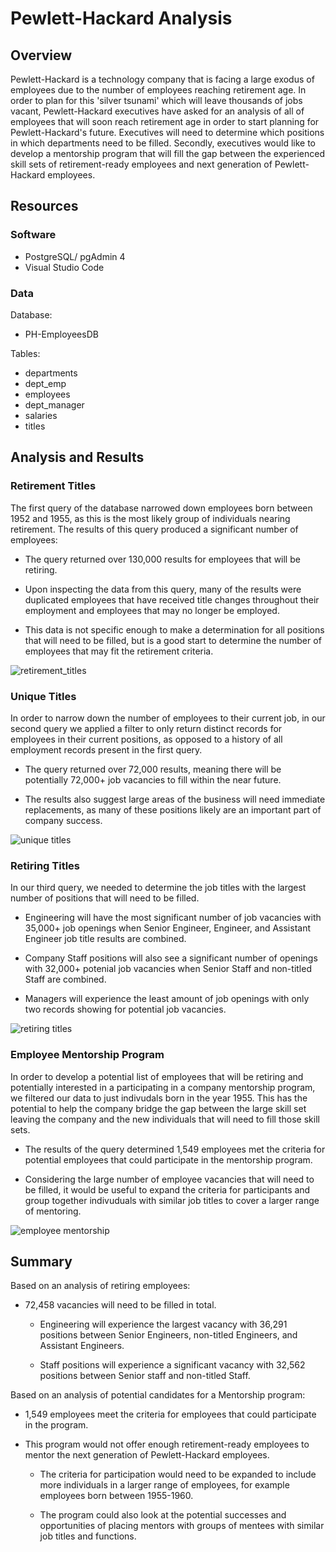 # Pewlett-Hackard Analysis

## Overview

Pewlett-Hackard is a technology company that is facing a large exodus of employees due to the number of employees reaching retirement age.  In order to plan for this 'silver tsunami' which will leave thousands of jobs vacant, Pewlett-Hackard executives have asked for an analysis of all of employees that will soon reach retirement age in order to start planning for Pewlett-Hackard's future.  Executives will need to determine which positions in which departments need to be filled.  Secondly, executives would like to develop a mentorship program that will fill the gap between the experienced skill sets of retirement-ready employees and next generation of Pewlett-Hackard employees. 

## Resources

### Software
  - PostgreSQL/ pgAdmin 4
  - Visual Studio Code

### Data
Database: 
  - PH-EmployeesDB

Tables:
  - departments
  - dept_emp
  - employees
  - dept_manager  
  - salaries
  - titles


## Analysis and Results

### Retirement Titles
The first query of the database narrowed down employees born between 1952 and 1955, as this is the most likely group of individuals nearing retirement. The results of this query produced a significant number of employees:

  - The query returned over 130,000 results for employees that will be retiring.  
  
  - Upon inspecting the data from this query, many of the results were duplicated employees that have received title changes throughout their employment and employees that may no longer be employed.
  
  - This data is not specific enough to make a determination for all positions that will need to be filled, but is a good start to determine the number of employees that may fit the retirement criteria.
  
![retirement_titles]('Resources/retirement_titles.png')

### Unique Titles
In order to narrow down the number of employees to their current job, in our second query we applied a filter to only return distinct records for employees in their current positions, as opposed to a history of all employment records present in the first query.  

  - The query returned over 72,000 results, meaning there will be potentially 72,000+ job vacancies to fill within the near future.
  
  - The results also suggest large areas of the business will need immediate replacements, as many of these positions likely are an important part of company success.

![unique titles]('Resources/unique_titles.png')

### Retiring Titles
In our third query, we needed to determine the job titles with the largest number of positions that will need to be filled.

  - Engineering will have the most significant number of job vacancies with 35,000+ job openings when Senior Engineer, Engineer, and Assistant Engineer job title results are combined.
  
  - Company Staff positions will also see a significant number of openings with 32,000+ potenial job vacancies when Senior Staff and non-titled Staff are combined.
  
  - Managers will experience the least amount of job openings with only two records showing for potential job vacancies.

![retiring titles]('Resources/retiring_titles.png')

### Employee Mentorship Program
In order to develop a potential list of employees that will be retiring and potentially interested in a participating in a company mentorship program, we filtered our data to just indivudals born in the year 1955.  This has the potential to help the company bridge the gap between the large skill set leaving the company and the new individuals that will need to fill those skill sets.

  - The results of the query determined 1,549 employees met the criteria for potential employees that could participate in the mentorship program.
  
  - Considering the large number of employee vacancies that will need to be filled, it would be useful to expand the criteria for participants and group together indivuduals with similar job titles to cover a larger range of mentoring.


![employee mentorship]('Resources/mentorship.png')


## Summary 

Based on an analysis of retiring employees:

  - 72,458 vacancies will need to be filled in total.
  
    - Engineering will experience the largest vacancy with 36,291 positions between Senior Engineers, non-titled Engineers, and Assistant Engineers.
    
    - Staff positions will experience a significant vacancy with 32,562 positions between Senior staff and non-titled Staff.

Based on an analysis of potential candidates for a Mentorship program:

  - 1,549 employees meet the criteria for employees that could participate in the program.
  
  - This program would not offer enough retirement-ready employees to mentor the next generation of Pewlett-Hackard employees.
  
    - The criteria for participation would need to be expanded to include more individuals in a larger range of employees, for example employees born between 1955-1960.
    
    - The program could also look at the potential successes and opportunities of placing mentors with groups of mentees with similar job titles and functions.
